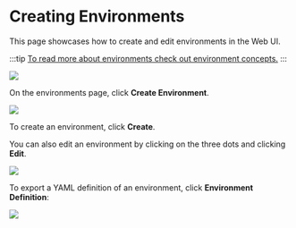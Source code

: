 # Creating Environments

This page showcases how to create and edit environments in the Web UI.

:::tip
[To read more about environments check out environment concepts.](../concepts/variable-sets.md)
:::

![](https://res.cloudinary.com/djwdcmwdz/image/upload/v1685967319/docs/demo.tracetest.io_transaction_QZ3ejgl4R_run_2_oproo4.png)

On the environments page, click **Create Environment**.

![](https://res.cloudinary.com/djwdcmwdz/image/upload/v1685967361/docs/demo.tracetest.io_transaction_QZ3ejgl4R_run_2_1_omab6p.png)

To create an environment, click **Create**.

You can also edit an environment by clicking on the three dots and clicking **Edit**.

![](https://res.cloudinary.com/djwdcmwdz/image/upload/v1685967449/docs/Screenshot_2023-06-05_at_14.17.25_rmirjt.png)

To export a YAML definition of an environment, click **Environment Definition**:

![](https://res.cloudinary.com/djwdcmwdz/image/upload/v1685967413/docs/demo.tracetest.io_transaction_QZ3ejgl4R_run_2_2_l4tajt.png)

